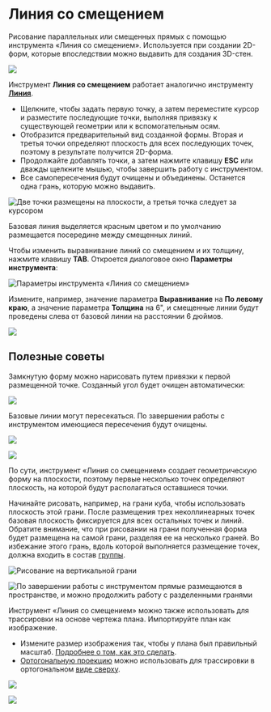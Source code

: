 # Линия со смещением

Рисование параллельных или смещенных прямых с помощью инструмента «Линия со смещением». Используется при создании 2D-форм, которые впоследствии можно выдавить для создания 3D-стен.

![](<../.gitbook/assets/image (3).png>)

Инструмент **Линия со смещением** работает аналогично инструменту [**Линия**](https://windows.help.formit.autodesk.com/v/russian/tool-library/line-tool).

* Щелкните, чтобы задать первую точку, а затем переместите курсор и разместите последующие точки, выполняя привязку к существующей геометрии или к вспомогательным осям.&#x20;
* Отобразится предварительный вид созданной формы. Вторая и третья точки определяют плоскость для всех последующих точек, поэтому в результате получится 2D-форма.
* Продолжайте добавлять точки, а затем нажмите клавишу **ESC** или дважды щелкните мышью, чтобы завершить работу с инструментом.
* Все самопересечения будут очищены и объединены. Останется одна грань, которую можно выдавить.

![Две точки размещены на плоскости, а третья точка следует за курсором](../.gitbook/assets/walls1.png)

Базовая линия выделяется красным цветом и по умолчанию размещается посередине между смещенных линий.

Чтобы изменить выравнивание линий со смещением и их толщину, нажмите клавишу **TAB**. Откроется диалоговое окно **Параметры инструмента**:

![Параметры инструмента «Линия со смещением»](../.gitbook/assets/walls2.png)

Измените, например, значение параметра **Выравнивание** на **По левому краю**, а значение параметра **Толщина** на 6", и смещенные линии будут проведены слева от базовой линии на расстоянии 6 дюймов.

![](../.gitbook/assets/walls3.png)

## Полезные советы

Замкнутую форму можно нарисовать путем привязки к первой размещенной точке. Созданный угол будет очищен автоматически:

![](../.gitbook/assets/walls4.png)

Базовые линии могут пересекаться. По завершении работы с инструментом имеющиеся пересечения будут очищены.

![](../.gitbook/assets/walls5.png)

![](../.gitbook/assets/walls6.png)

По сути, инструмент «Линия со смещением» создает геометрическую форму на плоскости, поэтому первые несколько точек определяют плоскость, на которой будут располагаться оставшиеся точки.

Начинайте рисовать, например, на грани куба, чтобы использовать плоскость этой грани. После размещения трех неколлинеарных точек базовая плоскость фиксируется для всех остальных точек и линий. Обратите внимание, что при рисовании на грани полученная форма будет размещена на самой грани, разделяя ее на несколько граней. Во избежание этого грань, вдоль которой выполняется размещение точек, должна входить в состав [группы](https://windows.help.formit.autodesk.com/v/russian/tool-library/groups).

![Рисование на вертикальной грани](../.gitbook/assets/walls7.png)

![По завершении работы с инструментом прямые размещаются в пространстве, и можно продолжить работу с разделенными гранями](../.gitbook/assets/walls8.png)

Инструмент «Линия со смещением» можно также использовать для трассировки на основе чертежа плана. Импортируйте план как изображение.

* Измените размер изображения так, чтобы у плана был правильный масштаб. [Подробнее о том, как это сделать](https://windows.help.formit.autodesk.com/building-the-farnsworth-house/work-with-images-and-the-ground-plane).&#x20;
* [Ортогональную проекцию](orthographic-camera.md) можно использовать для трассировки в ортогональном [виде сверху](orthographic-views.md).

![](../.gitbook/assets/walls9.png)

![](../.gitbook/assets/walls10.png)
